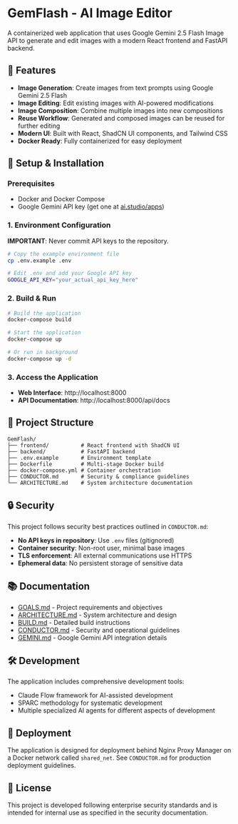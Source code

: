 # GemFlash - AI Image Editor

A containerized web application that uses Google Gemini 2.5 Flash Image API to generate and edit images with a modern React frontend and FastAPI backend.

## 🚀 Features

- **Image Generation**: Create images from text prompts using Google Gemini 2.5 Flash
- **Image Editing**: Edit existing images with AI-powered modifications
- **Image Composition**: Combine multiple images into new compositions
- **Reuse Workflow**: Generated and composed images can be reused for further editing
- **Modern UI**: Built with React, ShadCN UI components, and Tailwind CSS
- **Docker Ready**: Fully containerized for easy deployment

## 🔧 Setup & Installation

### Prerequisites
- Docker and Docker Compose
- Google Gemini API key (get one at [ai.studio/apps](https://ai.studio/apps))

### 1. Environment Configuration

**IMPORTANT**: Never commit API keys to the repository.

```bash
# Copy the example environment file
cp .env.example .env

# Edit .env and add your Google API key
GOOGLE_API_KEY="your_actual_api_key_here"
```

### 2. Build & Run

```bash
# Build the application
docker-compose build

# Start the application
docker-compose up

# Or run in background
docker-compose up -d
```

### 3. Access the Application

- **Web Interface**: http://localhost:8000
- **API Documentation**: http://localhost:8000/api/docs

## 📁 Project Structure

```
GemFlash/
├── frontend/          # React frontend with ShadCN UI
├── backend/           # FastAPI backend
├── .env.example       # Environment template
├── Dockerfile         # Multi-stage Docker build
├── docker-compose.yml # Container orchestration
├── CONDUCTOR.md       # Security & compliance guidelines
└── ARCHITECTURE.md    # System architecture documentation
```

## 🔒 Security

This project follows security best practices outlined in `CONDUCTOR.md`:

- **No API keys in repository**: Use `.env` files (gitignored)
- **Container security**: Non-root user, minimal base images
- **TLS enforcement**: All external communications use HTTPS
- **Ephemeral data**: No persistent storage of sensitive data

## 📚 Documentation

- [GOALS.md](./GOALS.md) - Project requirements and objectives
- [ARCHITECTURE.md](./ARCHITECTURE.md) - System architecture and design
- [BUILD.md](./BUILD.md) - Detailed build instructions
- [CONDUCTOR.md](./CONDUCTOR.md) - Security and operational guidelines
- [GEMINI.md](./GEMINI.md) - Google Gemini API integration details

## 🛠 Development

The application includes comprehensive development tools:
- Claude Flow framework for AI-assisted development
- SPARC methodology for systematic development
- Multiple specialized AI agents for different aspects of development

## 🚀 Deployment

The application is designed for deployment behind Nginx Proxy Manager on a Docker network called `shared_net`. See `CONDUCTOR.md` for production deployment guidelines.

## 📄 License

This project is developed following enterprise security standards and is intended for internal use as specified in the security documentation.
